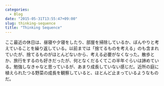 ```yaml
---
categories:
  - Blog
date: "2015-05-31T13:55:47+09:00"
slug: thinking-sequence
title: "Thinking Sequence"
---
```


ここ最近の休日は、昼寝や夕寝をしたり、部屋を掃除しているか、ぼんやりと考えていることを繰り返している。以前までは「捨てるものを考える」のも含まれていたが、捨てるものがほとんどないから、考える必要がなくなった。散歩とか、旅行をするのも好きだったが、何となくだるくてこの半年ぐらいは諦めている。勉強しなきゃなと思っているが、あまり成長していない感じだ。近所の庭に植えられたつる野菜の成長を観察していると、ほとんど止まっているようなものだ。
